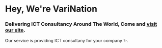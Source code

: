 # Hey, We're VariNation

### Delivering ICT Consultancy Around The World, Come and [visit our site](https://var.my.id).

Our service is providing ICT consultany for your company ✨. 
